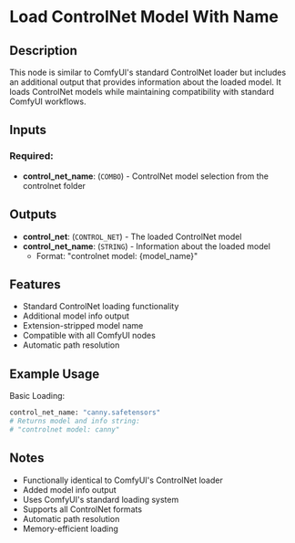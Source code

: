 # Load ControlNet Model With Name

## Description

This node is similar to ComfyUI's standard ControlNet loader but includes an additional output that provides information about the loaded model. It loads ControlNet models while maintaining compatibility with standard ComfyUI workflows.

## Inputs

### Required:
- **control_net_name**: (`COMBO`) - ControlNet model selection from the controlnet folder

## Outputs

- **control_net**: (`CONTROL_NET`) - The loaded ControlNet model
- **control_net_name**: (`STRING`) - Information about the loaded model
  - Format: "controlnet model: {model_name}"

## Features

- Standard ControlNet loading functionality
- Additional model info output
- Extension-stripped model name
- Compatible with all ComfyUI nodes
- Automatic path resolution

## Example Usage

Basic Loading:
```python
control_net_name: "canny.safetensors"
# Returns model and info string:
# "controlnet model: canny"
```

## Notes

- Functionally identical to ComfyUI's ControlNet loader
- Added model info output
- Uses ComfyUI's standard loading system
- Supports all ControlNet formats
- Automatic path resolution
- Memory-efficient loading
